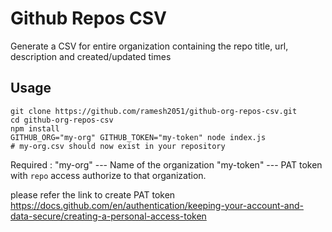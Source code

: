 # Github Repos CSV

Generate a CSV for entire organization containing the repo title, url, description and created/updated times

## Usage

```
git clone https://github.com/ramesh2051/github-org-repos-csv.git
cd github-org-repos-csv
npm install
GITHUB_ORG="my-org" GITHUB_TOKEN="my-token" node index.js
# my-org.csv should now exist in your repository
```

Required :
"my-org" --- Name of the organization
"my-token" --- PAT token with `repo` access authorize to that organization.

please refer the link to create PAT token https://docs.github.com/en/authentication/keeping-your-account-and-data-secure/creating-a-personal-access-token
